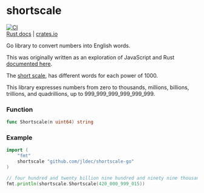 # shortscale

[![CI](https://github.com/jldec/shortscale-go/workflows/CI/badge.svg)](https://github.com/jldec/shortscale-go/actions)  
[Rust docs](https://docs.rs/shortscale) | [crates.io](https://crates.io/crates/shortscale)

Go library to convert numbers into English words.

This was originally written as an exploration of JavaScript and Rust [documented here](https://jldec.me/forays-from-node-to-rust).

The [short scale](https://en.wikipedia.org/wiki/Long_and_short_scales#Comparison),
has different words for each power of 1000.

This library expresses numbers from zero to thousands,
millions, billions, trillions, and quadrillions, up to 999_999_999_999_999_999.

### Function
```go
func Shortscale(n uint64) string
```

### Example
```go
import (
    "fmt"
    shortscale "github.com/jldec/shortscale-go"
)

// four hundred and twenty billion nine hundred and ninety nine thousand and fifteen
fmt.println(shortscale.Shortscale(420_000_999_015))
```

